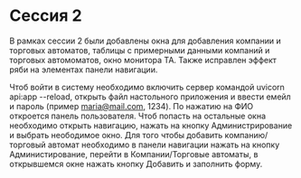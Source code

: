 # Сессия 2

В рамках сессии 2 были добавлены окна для добавления компании и торговых автоматов, таблицы с примерными данными компаний и торговых автомоматов, окно монитора ТА. Также исправлен эффект ряби на элементах панели навигации.

Чтоб войти в систему необходимо включить сервер командой uvicorn api:app --reload, открыть файл настольного приложения и ввести емейл и пароль (пример maria@mail.com, 1234). По нажатию на ФИО откроется панель пользователя. Чтоб попасть на остальные окна необходимо открыть навигацию, нажать на кнопку Администрирование и выбрать неободимое окно. Для того чтобы добавить компанию/торговый автомат необходимо в панели навигации нажать на кнопку Администирование, перейти в Компании/Торговые автоматы, в открывшемся окне нажать кнопку Добавить и заполнить форму.
